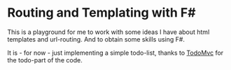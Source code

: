 # Routing and Templating with F#

This is a playground for me to work with some ideas I have about html templates
and url-routing. And to obtain some skills using F#.

It is - for now - just implementing a simple todo-list, thanks to [TodoMvc](https://github.com/tastejs/todomvc)
for the todo-part of the code.

